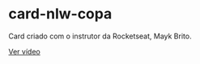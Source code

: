 # card-nlw-copa

Card criado com o instrutor da Rocketseat, Mayk Brito.

[Ver vídeo](youtu.be/sswJisbD2CY)